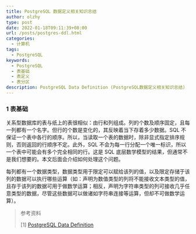 ```yaml
---
title: PostgreSQL 数据定义相关知识总结
author: olzhy
type: post
date: 2022-01-18T09:11:39+08:00
url: /posts/postgres-ddl.html
categories:
  - 计算机
tags:
  - PostgreSQL
keywords:
  - PostgreSQL
  - 表基础
  - 表定义
  - 表分区
description: PostgreSQL Data Definition (PostgreSQL数据定义相关知识总结)
---
```


### 1 表基础

关系型数据库的表与纸上的表很相似：由行和列组成。列的个数及顺序固定，且每一列都有一个名字。但行的个数是变化的，其反映着当下存着多少数据。SQL 不保证一个表中各行的顺序。所以，当读取一个表的数据时，除非显式指定排序规则，否则返回的行顺序不定。此外，SQL 不会为每一行分配一个唯一标识，所以一个表中可能会有多个完全相同的行。这是 SQL 底层数学模型的结果，但通常不是我们想要的。本文后面会介绍如何处理这个问题。

每列都有一个数据类型，数据类型用于限定可以赋给该列的值，以及限定存储于该列的数据可以执行哪些运算（如：声明为数值类型的列将不能接收文本类型的值，且存于该列的数据可用于做数学运算；相反，声明为字符串类型的列可接收几乎任意类型的数据，尽管这些数据可以做诸如字符串连接等运算，但却不可做数学运算）。

> 参考资料
>
> \[1\] [PostgreSQL Data Definition](https://www.postgresql.org/docs/14/ddl.html)
